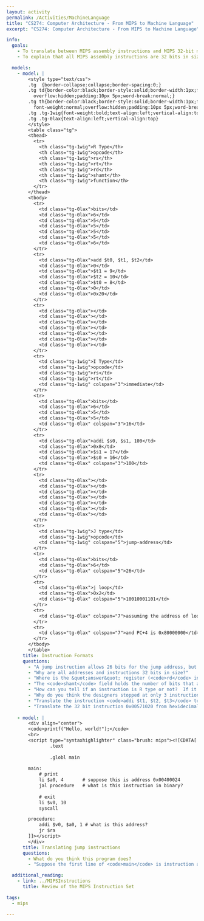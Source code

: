 ```yaml
---
layout: activity
permalink: /Activities/MachineLanguage
title: "CS274: Computer Architecture - From MIPS to Machine Language"
excerpt: "CS274: Computer Architecture - From MIPS to Machine Language"

info:
  goals:
    - To translate between MIPS assembly instructions and MIPS 32-bit machine language
    - To explain that all MIPS assembly instructions are 32 bits in size, regardless of format

  models:
    - model: |
        <style type="text/css">
        .tg  {border-collapse:collapse;border-spacing:0;}
        .tg td{border-color:black;border-style:solid;border-width:1px;font-family:Arial, sans-serif;font-size:14px;
          overflow:hidden;padding:10px 5px;word-break:normal;}
        .tg th{border-color:black;border-style:solid;border-width:1px;font-family:Arial, sans-serif;font-size:14px;
          font-weight:normal;overflow:hidden;padding:10px 5px;word-break:normal;}
        .tg .tg-1wig{font-weight:bold;text-align:left;vertical-align:top}
        .tg .tg-0lax{text-align:left;vertical-align:top}
        </style>
        <table class="tg">
        <thead>
          <tr>
            <th class="tg-1wig">R Type</th>
            <th class="tg-1wig">opcode</th>
            <th class="tg-1wig">rs</th>
            <th class="tg-1wig">rt</th>
            <th class="tg-1wig">rd</th>
            <th class="tg-1wig">shamt</th>
            <th class="tg-1wig">function</th>
          </tr>
        </thead>
        <tbody>
          <tr>
            <td class="tg-0lax">bits</td>
            <td class="tg-0lax">6</td>
            <td class="tg-0lax">5</td>
            <td class="tg-0lax">5</td>
            <td class="tg-0lax">5</td>
            <td class="tg-0lax">5</td>
            <td class="tg-0lax">6</td>
          </tr>
          <tr>
            <td class="tg-0lax">add $t0, $t1, $t2</td>
            <td class="tg-0lax">0</td>
            <td class="tg-0lax">$t1 = 9</td>
            <td class="tg-0lax">$t2 = 10</td>
            <td class="tg-0lax">$t0 = 8</td>
            <td class="tg-0lax">0</td>
            <td class="tg-0lax">0x20</td>
          </tr>
          <tr>
            <td class="tg-0lax"></td>
            <td class="tg-0lax"></td>
            <td class="tg-0lax"></td>
            <td class="tg-0lax"></td>
            <td class="tg-0lax"></td>
            <td class="tg-0lax"></td>
            <td class="tg-0lax"></td>
          </tr>
          <tr>
            <td class="tg-1wig">I Type</td>
            <td class="tg-1wig">opcode</td>
            <td class="tg-1wig">rs</td>
            <td class="tg-1wig">rt</td>
            <td class="tg-1wig" colspan="3">immediate</td>
          </tr>
          <tr>
            <td class="tg-0lax">bits</td>
            <td class="tg-0lax">6</td>
            <td class="tg-0lax">5</td>
            <td class="tg-0lax">5</td>
            <td class="tg-0lax" colspan="3">16</td>
          </tr>
          <tr>
            <td class="tg-0lax">addi $s0, $s1, 100</td>
            <td class="tg-0lax">0x8</td>
            <td class="tg-0lax">$s1 = 17</td>
            <td class="tg-0lax">$s0 = 16</td>
            <td class="tg-0lax" colspan="3">100</td>
          </tr>
          <tr>
            <td class="tg-0lax"></td>
            <td class="tg-0lax"></td>
            <td class="tg-0lax"></td>
            <td class="tg-0lax"></td>
            <td class="tg-0lax"></td>
            <td class="tg-0lax"></td>
            <td class="tg-0lax"></td>
          </tr>
          <tr>
            <td class="tg-1wig">J type</td>
            <td class="tg-1wig">opcode</td>
            <td class="tg-1wig" colspan="5">jump-address</td>
          </tr>
          <tr>
            <td class="tg-0lax">bits</td>
            <td class="tg-0lax">6</td>
            <td class="tg-0lax" colspan="5">26</td>
          </tr>
          <tr>
            <td class="tg-0lax">j loop</td>
            <td class="tg-0lax">0x2</td>
            <td class="tg-0lax" colspan="5">10010001101</td>
          </tr>
          <tr>
            <td class="tg-0lax" colspan="7">assuming the address of loop is 0x80001234 (0b10000000000000000001001000110100)</td>
          </tr>
          <tr>
            <td class="tg-0lax" colspan="7">and PC+4 is 0x80000000</td>
          </tr>
        </tbody>
        </table>
      title: Instruction Formats
      questions:
        - "A jump instruction allows 26 bits for the jump address, but addresses are 32 bits in length.  Why can't we allow a 32-bit jump address in an instruction, and what do you think is done instead?"  
        - "Why are all addresses and instructions 32 bits in size?"
        - "Where is the &quot;answer&quot; register (<code>rd</code> in an R type instruction, and <code>rt</code> in an I type instruction) typically found in a MIPS assembly instruction, and where is it typically found in the machine code translation?"
        - "The <code>shamt</code> field holds the number of bits that a register shifts left or right.  In your MIPS reference sheet, look up what instruction would consist of all 0 bits.  What might you call this instruction, and what does it do?"
        - "How can you tell if an instruction is R type or not?  If it is not R type, how can you tell if it is J type or I type?"
        - "Why do you think the designers stopped at only 3 instruction formats?"
        - "Translate the instruction <code>addi $t1, $t2, $t3</code> to a MIPS 32 bit machine instruction."
        - "Translate the 32 bit instruction 0x00571020 from hexidecimal to binary, and then to a MIPS assembly instruction."
        
    - model: |
        <div align="center">
        <code>printf("Hello, world!");</code>
        <br>
        <script type="syntaxhighlighter" class="brush: mips"><![CDATA[        
                .text
            
                .globl main
            
        main: 
            # print
            li $a0, 4       # suppose this is address 0x00400024
            jal procedure   # what is this instruction in binary?
            
            # exit
            li $v0, 10
            syscall

        procedure: 
            addi $v0, $a0, 1 # what is this address?
            jr $ra
        ]]></script>
        </div>
      title: Translating jump instructions
      questions:
        - What do you think this program does?
        - "Suppose the first line of <code>main</code> is instruction address <code>0x00400024</code>.  What is the address of the first instruction at label <code>procedure</code>?  What is the binary translation of the <code>jal</code> instruction above?"

  additional_reading:
    - link: ../MIPSInstructions
      title: Review of the MIPS Instruction Set

tags:
  - mips

---
```


